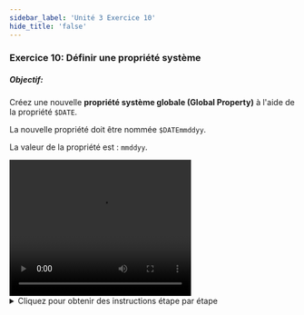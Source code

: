 ```yaml
---
sidebar_label: 'Unité 3 Exercice 10'
hide_title: 'false'
---
```


### Exercice 10: Définir une propriété système

##### Objectif:

Créez une nouvelle **propriété système globale (Global Property)** à l'aide de la propriété ```$DATE```.

La nouvelle propriété doit être nommée ```$DATEmmddyy```.

La valeur de la propriété est : ```mmddyy```.


<div>
<video width="320" height="240" controls>
  <source src="videobasic/U3E10.mp4" type="video/mp4"></source>
Votre navigateur ne prend pas en charge la vidéo.
</video>
</div>

<details>

<summary>Cliquez pour obtenir des instructions étape par étape</summary>

1. Sous la rubrique **Administration**, double-cliquez sur **Global Properties**.
2. Cliquez sur le menu déroulant **Sélectionner Global Property** sélectionnez ```$DATE```.
3. Cliquez sur le bouton **Copie** (en haut à droite) ou appuyez sur Ctrl + Insert
4. Conservez le nom ```$DATE``` mais ajoutez le format que vous souhaitez utiliser.
    * Exemple : ```$DATEmmddyy```
5. Cliquez sur le bouton **OK**.
6. Modifiez la **Valeur** au format de date que vous avez spécifié dans le nom.
7. Cliquez sur le bouton **Sauvegarder** dans la barre d'outils **Global Properties**.
8. Fermez l'onglet **Global Properties**.

</details>
